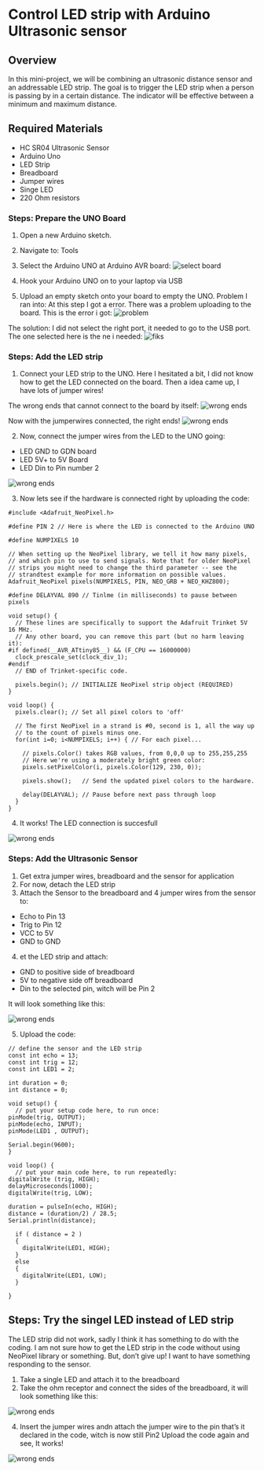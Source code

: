 # Control LED strip with Arduino Ultrasonic sensor 

## Overview 
In this mini-project, we will be combining an ultrasonic distance sensor and an addressable LED strip. The goal is to trigger the LED strip when a person is passing by in a certain distance. The indicator will be effective between a minimum and maximum distance.

## Required Materials
- HC SR04 Ultrasonic Sensor
- Arduino Uno
- LED Strip
- Breadboard
- Jumper wires
- Singe LED
- 220 Ohm resistors

### Steps: Prepare the UNO Board

1. Open a new Arduino sketch.
2. Navigate to: Tools
3. Select the Arduino UNO at Arduino AVR board:
![select board](https://github.com/EstherWillems/Control-LED-strip-with-Arduino-Ultrasonic-sensor-/blob/main/1.png)


4. Hook your Arduino UNO on to your laptop via USB 
5. Upload an empty sketch onto your board to empty the UNO. 
Problem I ran into: At this step I got a error. There was a problem uploading to the board. This is the error i got:
![problem](https://github.com/EstherWillems/Control-LED-strip-with-Arduino-Ultrasonic-sensor-/blob/main/2.png)

The solution: I did not select the right port, it needed to go to the USB port. The one selected here is the ne i needed:
![fiks](https://github.com/EstherWillems/Control-LED-strip-with-Arduino-Ultrasonic-sensor-/blob/main/3.png)


### Steps: Add the LED strip

1. Connect your LED strip to the UNO. Here I hesitated a bit, I did not know how to get the LED connected on the board. Then a idea came up, I have lots of jumper wires!

The wrong ends that cannot connect to the board by itself:
![wrong ends](https://github.com/EstherWillems/Control-LED-strip-with-Arduino-Ultrasonic-sensor-/blob/main/5.jpg)



Now with the jumperwires connected, the right ends!
![wrong ends](https://github.com/EstherWillems/Control-LED-strip-with-Arduino-Ultrasonic-sensor-/blob/main/6.jpg)


2. Now, connect the jumper wires from the LED to the UNO going:
- LED GND to GDN board
- LED 5V+ to 5V Board
- LED Din to Pin number 2

![wrong ends](https://github.com/EstherWillems/Control-LED-strip-with-Arduino-Ultrasonic-sensor-/blob/main/8.jpg)


3. Now lets see if the hardware is connected right by uploading the code:

```
#include <Adafruit_NeoPixel.h>

#define PIN 2 // Here is where the LED is connected to the Arduino UNO

#define NUMPIXELS 10

// When setting up the NeoPixel library, we tell it how many pixels,
// and which pin to use to send signals. Note that for older NeoPixel
// strips you might need to change the third parameter -- see the
// strandtest example for more information on possible values.
Adafruit_NeoPixel pixels(NUMPIXELS, PIN, NEO_GRB + NEO_KHZ800);

#define DELAYVAL 890 // Tinlme (in milliseconds) to pause between pixels

void setup() {
  // These lines are specifically to support the Adafruit Trinket 5V 16 MHz.
  // Any other board, you can remove this part (but no harm leaving it):
#if defined(__AVR_ATtiny85__) && (F_CPU == 16000000)
  clock_prescale_set(clock_div_1);
#endif
  // END of Trinket-specific code.

  pixels.begin(); // INITIALIZE NeoPixel strip object (REQUIRED)
}

void loop() {
  pixels.clear(); // Set all pixel colors to 'off'

  // The first NeoPixel in a strand is #0, second is 1, all the way up
  // to the count of pixels minus one.
  for(int i=0; i<NUMPIXELS; i++) { // For each pixel...

    // pixels.Color() takes RGB values, from 0,0,0 up to 255,255,255
    // Here we're using a moderately bright green color:
    pixels.setPixelColor(i, pixels.Color(129, 230, 0));

    pixels.show();   // Send the updated pixel colors to the hardware.

    delay(DELAYVAL); // Pause before next pass through loop
  }
} 
```

4. It works! The LED connection is succesfull

![wrong ends](https://github.com/EstherWillems/Control-LED-strip-with-Arduino-Ultrasonic-sensor-/blob/main/9.jpg)



### Steps: Add the Ultrasonic Sensor

1. Get extra jumper wires, breadboard and the sensor for application
2. For now, detach the LED strip
3. Attach the Sensor to the breadboard and 4 jumper wires from the sensor to:
- Echo to Pin 13
- Trig to Pin 12
- VCC to 5V
- GND to GND
4. et the LED strip and attach:
- GND to positive side of breadboard
- 5V to negative side off breadboard
- Din to the selected pin, witch will be Pin 2

It will look something like this:

![wrong ends](https://github.com/EstherWillems/Control-LED-strip-with-Arduino-Ultrasonic-sensor-/blob/main/10.jpg)

5. Upload the code:

```
// define the sensor and the LED strip
const int echo = 13;
const int trig = 12;
const int LED1 = 2;

int duration = 0;
int distance = 0;

void setup() {
  // put your setup code here, to run once:
pinMode(trig, OUTPUT);
pinMode(echo, INPUT);
pinMode(LED1 , OUTPUT);

Serial.begin(9600);
}

void loop() {
  // put your main code here, to run repeatedly:
digitalWrite (trig, HIGH);
delayMicroseconds(1000);
digitalWrite(trig, LOW);

duration = pulseIn(echo, HIGH);
distance = (duration/2) / 28.5;
Serial.println(distance);

  if ( distance = 2 )
  {
    digitalWrite(LED1, HIGH);
  }
  else
  {
    digitalWrite(LED1, LOW);
  }

}
```

## Steps: Try the singel LED instead of LED strip

The LED strip did not work, sadly I think it has something to do with the coding. I am not sure how to get the LED strip in the code without using NeoPixel library or something. But, don’t give up! I want to have something responding to the sensor. 

1. Take a single LED and attach it to the breadboard 
2. Take the ohm receptor and connect the sides of the breadboard, it will look something like this:

![wrong ends](https://github.com/EstherWillems/Control-LED-strip-with-Arduino-Ultrasonic-sensor-/blob/main/11.jpg)

4. Insert the jumper wires andn attach the jumper wire to the pin that’s it declared in the code, witch is now still Pin2
Upload the code again and see, It works! 

![wrong ends](https://github.com/EstherWillems/Control-LED-strip-with-Arduino-Ultrasonic-sensor-/blob/main/12.jpg)
